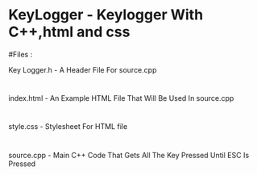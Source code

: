 # KeyLogger - Keylogger With C++,html and css

#Files : 

 Key Logger.h - A Header File For source.cpp
 # 
 index.html - An  Example HTML File That Will Be Used In source.cpp
 # 
 style.css - Stylesheet For HTML file
 # 
 source.cpp - Main C++ Code That Gets All The Key Pressed Until ESC Is Pressed
